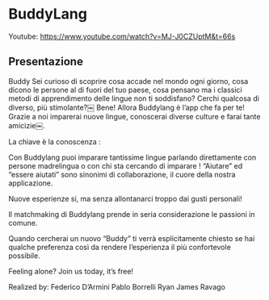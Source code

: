 # BuddyLang

Youtube: https://www.youtube.com/watch?v=MJ-J0CZUptM&t=66s

## Presentazione

Buddy
Sei curioso di scoprire cosa accade nel mondo ogni giorno, cosa dicono le persone al di fuori del tuo paese, cosa pensano ma i classici metodi di apprendimento delle lingue non ti soddisfano? 
Cerchi qualcosa di diverso, più stimolante?￼
Bene! Allora Buddylang è l’app che fa per te!
Grazie a noi imparerai nuove lingue, conoscerai diverse culture e farai tante amicizie￼.

La chiave è la conoscenza :

Con Buddylang puoi imparare tantissime lingue parlando direttamente con persone madrelingua o con chi sta cercando di imparare ! 
“Aiutare” ed “essere aiutati” sono sinonimi di collaborazione, il cuore della nostra applicazione.

Nuove esperienze si, ma senza allontanarci troppo dai gusti personali!

Il matchmaking di Buddylang prende in seria considerazione le passioni in comune.

Quando cercherai un nuovo “Buddy” ti verrà esplicitamente chiesto se hai qualche preferenza così da rendere l’esperienza il più confortevole possibile.

Feeling alone? Join us today, it’s free!

Realized by: 
Federico D’Armini 
Pablo Borrelli 
Ryan James Ravago 

